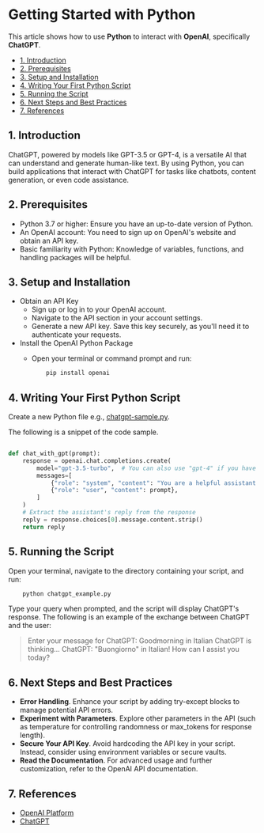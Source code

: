 # Getting Started with Python <!-- omit from toc -->

This article shows how to use **Python** to interact with **OpenAI**, specifically **ChatGPT**.

- [1. Introduction](#1-introduction)
- [2. Prerequisites](#2-prerequisites)
- [3. Setup and Installation](#3-setup-and-installation)
- [4. Writing Your First Python Script](#4-writing-your-first-python-script)
- [5. Running the Script](#5-running-the-script)
- [6. Next Steps and Best Practices](#6-next-steps-and-best-practices)
- [7. References](#7-references)

## 1. Introduction

ChatGPT, powered by models like GPT-3.5 or GPT-4, is a versatile AI that can understand and generate human-like text. By using Python, you can build applications that interact with ChatGPT for tasks like chatbots, content generation, or even code assistance.

## 2. Prerequisites

- Python 3.7 or higher: Ensure you have an up-to-date version of Python.
- An OpenAI account: You need to sign up on OpenAI's website and obtain an API key.
- Basic familiarity with Python: Knowledge of variables, functions, and handling packages will be helpful.

## 3. Setup and Installation

- Obtain an API Key
  - Sign up or log in to your OpenAI account.
  - Navigate to the API section in your account settings.
  - Generate a new API key. Save this key securely, as you'll need it to authenticate your requests.
- Install the OpenAI Python Package
  - Open your terminal or command prompt and run:

    ``` bash
        pip install openai
    ```

## 4. Writing Your First Python Script

Create a new Python file e.g., [chatgpt-sample.py](chatgpt-sample.py).

The following is a snippet of the code sample.

``` python

def chat_with_gpt(prompt):
    response = openai.chat.completions.create(
        model="gpt-3.5-turbo",  # You can also use "gpt-4" if you have access
        messages=[
            {"role": "system", "content": "You are a helpful assistant."},
            {"role": "user", "content": prompt},
        ]
    )
    # Extract the assistant's reply from the response
    reply = response.choices[0].message.content.strip()
    return reply

```

## 5. Running the Script

Open your terminal, navigate to the directory containing your script, and run:

``` bash
    python chatgpt_example.py
```

Type your query when prompted, and the script will display ChatGPT's response.
The following is an example of the exchange between ChatGPT and the user:

> Enter your message for ChatGPT: Goodmorning in Italian
ChatGPT is thinking...
> ChatGPT: "Buongiorno" in Italian! How can I assist you today?

## 6. Next Steps and Best Practices

- **Error Handling**. Enhance your script by adding try-except blocks to manage potential API errors.
- **Experiment with Parameters**. Explore other parameters in the API (such as temperature for controlling randomness or max_tokens for response length).
- **Secure Your API Key**. Avoid hardcoding the API key in your script. Instead, consider using environment variables or secure vaults.
- **Read the Documentation**. For advanced usage and further customization, refer to the OpenAI API documentation.

## 7. References

- [OpenAI Platform](https://platform.openai.com/settings/organization/general)
- [ChatGPT](https://chatgpt.com/)
